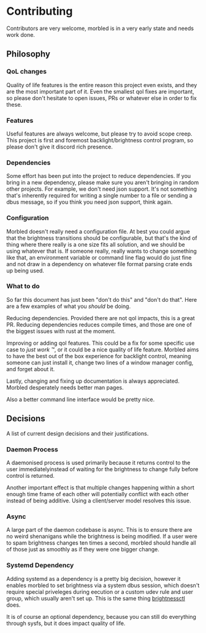 # Contributing

Contributors are very welcome, morbled is in a very early state and needs work
done.

## Philosophy

### QoL changes

Quality of life features is the entire reason this project even exists, and
they are the most important part of it. Even the smallest qol fixes are
important, so please don't hesitate to open issues, PRs or whatever else in
order to fix these.

### Features

Useful features are always welcome, but please try to avoid scope creep. This
project is first and foremost backlight/brightness control program, so please
don't give it discord rich presence.

### Dependencies

Some effort has been put into the project to reduce dependencies. If you bring
in a new dependency, please make sure you aren't bringing in random other
projects. For example, we don't need json support. It's not something that's
inherently required for writing a single number to a file or sending a dbus
message, so if you think you need json support, think again.

### Configuration

Morbled doesn't really need a configuration file. At best you could argue that
the brightness transitions should be configurable, but that's the kind of thing
where there really is a one size fits all solution, and we should be using
whatever that is. If someone really, really wants to change something like
that, an environment variable or command line flag would do just fine and not
draw in a dependency on whatever file format parsing crate ends up being used.

### What to do

So far this document has just been "don't do this" and "don't do that". Here
are a few examples of what you *should* be doing.

Reducing dependencies. Provided there are not qol impacts, this is a great PR.
Reducing dependencies reduces compile times, and those are one of the biggest
issues with rust at the moment.

Improving or adding qol features. This could be a fix for some specific use
case to *just work ™*, or it could be a nice quality of life feature. Morbled
aims to have the best out of the box experience for backlight control, meaning
someone can just install it, change two lines of a window manager config, and
forget about it.

Lastly, changing and fixing up documentation is always appreciated.
Morbled desperately needs better man pages.

Also a better command line interface would be pretty nice.

## Decisions

A list of current design decisions and their justifications.

### Daemon Process

A daemonised process is used primarily because it returns control to the user
immediatelyinstead of waiting for the brightness to change fully before control
is returned.

Another important effect is that multiple changes happening within a short
enough time frame of each other will potentially conflict with each other
instead of being additive. Using a client/server model resolves this issue.

### Async

A large part of the daemon codebase is async. This is to ensure there are no
weird shenanigans while the brightness is being modified. If a user were to
spam brightness changes ten times a second, morbled should handle all of those
just as smoothly as if they were one bigger change.

### Systemd Dependency

Adding systemd as a dependency is a pretty big decision, however it enables
morbled to set brightness via a system dbus session, which doesn't require
special priveleges during eecution or a custom udev rule and user group, which
usually aren't set up. This is the same thing
[brightnessctl](https://github.com/Hummer12007/brightnessctl) does.

It is of course an optional dependency, because you can still do everything
through sysfs, but it does impact quality of life.
